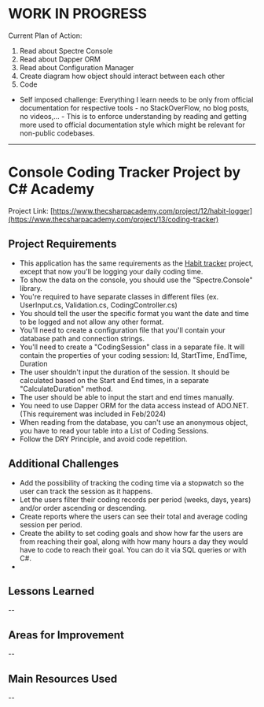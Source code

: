 # WORK  IN PROGRESS
Current Plan of Action:
1. Read about Spectre Console
2. Read about Dapper ORM
3. Read about Configuration Manager
4. Create diagram how object should interact between each other
5. Code

- Self imposed challenge: Everything I learn needs to be only from official documentation for respective tools - no StackOverFlow, no blog posts, no videos,... - This is to enforce understanding by reading and getting more used to official documentation style which might be relevant for non-public codebases.

-----------------------------------------------------------------------------------------------------------------------------------------

# Console Coding Tracker Project by C# Academy

Project Link: [https://www.thecsharpacademy.com/project/12/habit-logger](https://www.thecsharpacademy.com/project/13/coding-tracker)


## Project Requirements
* This application has the same requirements as the [Habit tracker](https://github.com/BrozDa/CodeReviews.Console.HabitTracker/tree/master) project, except that now you'll be logging your daily coding time.
* To show the data on the console, you should use the "Spectre.Console" library.
* You're required to have separate classes in different files (ex. UserInput.cs, Validation.cs, CodingController.cs)
* You should tell the user the specific format you want the date and time to be logged and not allow any other format.
* You'll need to create a configuration file that you'll contain your database path and connection strings.
* You'll need to create a "CodingSession" class in a separate file. It will contain the properties of your coding session: Id, StartTime, EndTime, Duration
* The user shouldn't input the duration of the session. It should be calculated based on the Start and End times, in a separate "CalculateDuration" method.
* The user should be able to input the start and end times manually.
* You need to use Dapper ORM for the data access instead of ADO.NET. (This requirement was included in Feb/2024)
* When reading from the database, you can't use an anonymous object, you have to read your table into a List of Coding Sessions.
* Follow the DRY Principle, and avoid code repetition.

## Additional Challenges
* Add the possibility of tracking the coding time via a stopwatch so the user can track the session as it happens.
* Let the users filter their coding records per period (weeks, days, years) and/or order ascending or descending.
* Create reports where the users can see their total and average coding session per period.
* Create the ability to set coding goals and show how far the users are from reaching their goal, along with how many hours a day they would have to code to reach their goal. You can do it via SQL queries or with C#.
* 
## Lessons Learned
--

## Areas for Improvement
--

## Main Resources Used
--
